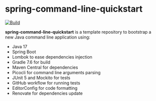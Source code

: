 # spring-command-line-quickstart

[![Build](https://github.com/grumpyf0x48/spring-command-line-quickstart/actions/workflows/gradle.yml/badge.svg)](https://github.com/grumpyf0x48/spring-command-line-quickstart/actions/workflows/gradle.yml)

**spring-command-line-quickstart** is a template repository to bootstrap a new Java command line application using:

- Java 17
- Spring Boot
- Lombok to ease dependencies injection
- Gradle 7.6 for build
- Maven Central for dependencies
- Picocli for command line arguments parsing
- JUnit 5 and Mockito for tests
- GitHub workflow for running tests
- EditorConfig for code formatting
- Renovate for dependencies update
